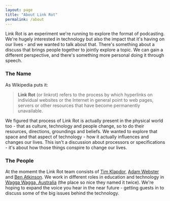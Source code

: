 ```yaml
---
layout: page
title: "About Link Rot"
permalink: /about
---
```


Link Rot is an experiment we're running to explore the format of podcasting. We're hugely interested in technology but also the impact that it's having on our lives - and we wanted to talk about that. There's something about a discuss that brings people together to jointly explore a topic. We can gain a different perspective, and there's something more personal doing it through speech. 

### The Name

As Wikipedia puts it:

>**Link Rot** (or linkrot) refers to the process by which hyperlinks on individual websites or the Internet in general point to web pages, servers or other resources that have become permanently unavailable.

We figured that process of Link Rot is actually present in the physical world too - that as culture, technology and people change, so to do their resources, directions, groundings and beliefs. We wanted to explore that space and that aspect of technology - how it actually influences and changes our lives. This isn't a discussion about processors or specifications - it's about how those things conspire to change our lives.

### The People

At the momemt the Link Rot team consists of [Tim Klapdor](https://twitter.com/timklapdor), [Adam Webster](https://twitter.com/adzawebster) and [Ben Atkinson](https://twitter.com/rockickarse). We work in different roles in education and technology in [Wagga Wagga, Australia](https://en.wikipedia.org/wiki/Wagga_Wagga) (the place so nice they named it twice). We're hoping to expand the voice you hear in the near future - getting guests in to discuss some of the big issues behind the technology. 